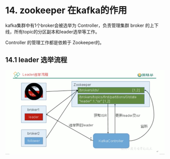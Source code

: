 # 14. zookeeper 在kafka的作用

kafka集群中有1个broker会被选举为 Controller，负责管理集群 broker 的上下线，所有topic的分区副本和leader选举等工作。

Controller 的管理工作都是依赖于 Zookeeper的。


## 14.1 leader 选举流程

![](../assets/leader选举过程.png)
